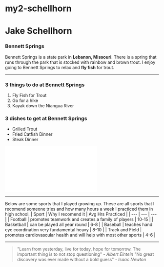 # my2-schellhorn
# Jake Schellhorn
### Bennett Springs
Bennett Springs is a state park in **Lebanon, Missouri**. There is a spring that runs through the park
that is stocked with rainbow and brown trout. I enjoy going to Bennett Springs to relax and **fly fish**
for trout.

---

### 3 things to do at Bennett Springs
1. Fly Fish for Trout
2. Go for a hike
3. Kayak down the Niangua River

### 3 dishes to get at Bennett Springs
* Grilled Trout
* Fried Catfish Dinner
* Steak Dinner

![About Myself](MyStats.md)

---

Below are some sports that I played growing up. These are all sports that I recomend someone tries and how many hours a week I practiced them in high school.
| Sport | Why I recomend it | Avg Hrs Practiced |
| --- | --- | --- |
| Football | promotes teamwork and creates a family of players | 10-15 |
| Basketball | can be played all year round | 6-8 |
| Baseball | teaches hand eye coordination very fundamental heavy | 8-10 |
| Track and Field | promotes cardiovascular health and will help with most other sports | 4-6 |

---

> "Learn from yesterday, live for today, hope for tomorrow. The important thing is to not stop questioning" -  *Albert Eintein*
> "No great discovery was ever made without a bold guess" - *Isaac Newton*